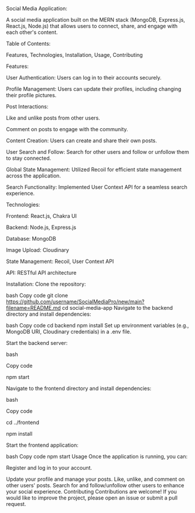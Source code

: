 Social Media Application:

A social media application built on the MERN stack (MongoDB, Express.js, React.js, Node.js) that allows users to connect, share, and engage with each other's content.

Table of Contents:

Features,
Technologies,
Installation,
Usage,
Contributing

Features:

User Authentication: Users can log in to their accounts securely.

Profile Management: Users can update their profiles, including changing their profile pictures.

Post Interactions:

Like and unlike posts from other users.

Comment on posts to engage with the community.

Content Creation: Users can create and share their own posts.

User Search and Follow: Search for other users and follow or unfollow them to stay connected.

Global State Management: Utilized Recoil for efficient state management across the application.


Search Functionality: Implemented User Context API for a seamless search experience.

Technologies:

Frontend: React.js, Chakra UI

Backend: Node.js, Express.js

Database: MongoDB

Image Upload: Cloudinary

State Management: Recoil, User Context API

API: RESTful API architecture

Installation:
Clone the repository:

bash
Copy code
git clone https://github.com/username/SocialMediaPro/new/main?filename=README.md
cd social-media-app
Navigate to the backend directory and install dependencies:

bash
Copy code
cd backend
npm install
Set up environment variables (e.g., MongoDB URI, Cloudinary credentials) in a .env file.

Start the backend server:

bash

Copy code

npm start

Navigate to the frontend directory and install dependencies:

bash

Copy code

cd ../frontend

npm install

Start the frontend application:

bash
Copy code
npm start
Usage
Once the application is running, you can:

Register and log in to your account.

Update your profile and manage your posts.
Like, unlike, and comment on other users' posts.
Search for and follow/unfollow other users to enhance your social experience.
Contributing
Contributions are welcome! If you would like to improve the project, please open an issue or submit a pull request.
